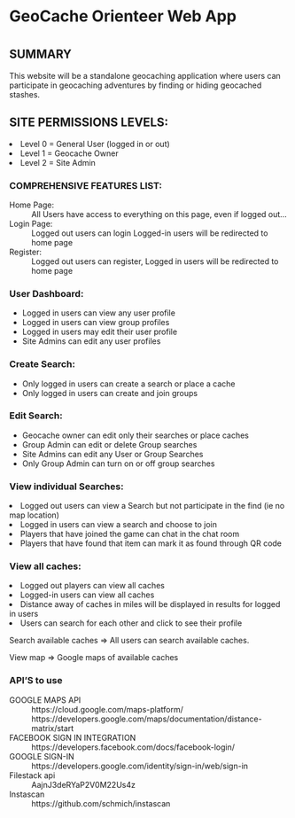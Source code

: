 <h1>GeoCache Orienteer Web App<h1/>


<h2>SUMMARY</h2>
<p>This website will be a standalone geocaching application where users can participate in geocaching adventures by finding or hiding geocached stashes.
  </p>

<h2>SITE PERMISSIONS LEVELS:</h2
<ol>
<li> Level 0 = General User (logged in or out)
<li> Level 1 = Geocache Owner
<li> Level 2 = Site Admin
</ol>  

<h3>COMPREHENSIVE FEATURES LIST:</h3>
<dl>
  <dt>Home Page:</dt>
  <dd>All Users have access to everything on this page, even if logged out…</dd>
  <dt>Login Page:</dt>
<dd>Logged out users can login
  Logged-in users will be redirected to home page</dd>
  <dt>Register:</dt>
<dd>Logged out users can register,
  Logged in users will be redirected to home page</dd>
</dl>

<h3>User Dashboard:</h3>
<ul>
  <li>Logged in users can view any user profile</li>
<li>Logged in users can view group profiles</li>
<li>Logged in users may edit their user profile</li>
<li>Site Admins can edit any user profiles</li>
  </ul>
  
<h3>Create Search:</h3>
<ul>
<li>Only logged in users can create a search or place a cache</li>
<li>Only logged in users can create and join groups</li>
  </ul>
  
<h3>Edit Search:</h3>

<ul>
<li>Geocache owner can edit only their searches or place caches</li>
<li>Group Admin can edit or delete Group searches</li>
<li>Site Admins can edit any User or Group Searches</li>
<li>Only Group Admin can turn on or off group searches</li>
</ul>

<h3>View individual Searches:</h3>
<li>Logged out users can view a Search but not participate in the find (ie no map location)</li>
<li>Logged in users can view a search and choose to join</li>
<li>Players that have joined the game can chat in the chat room</li>
<li>Players that have found that item can mark it as found through QR code</li>


<h3>View all caches:</h3>
<li>Logged out players can view all caches</li>
<li>Logged-in users can view all caches</li>
<li>Distance away of caches in miles will be displayed in results for logged in users</li>
<li>Users can search for each other and click to see their profile</li>
</ul>

Search available caches => All users can search available caches.

View map => Google maps of available caches



<h3>API’S to use </h3>

<dl>
  <dt>GOOGLE MAPS API</dt>
<dd>
https://cloud.google.com/maps-platform/
https://developers.google.com/maps/documentation/distance-matrix/start</dd>


<dt>FACEBOOK SIGN IN INTEGRATION</dt>

<dd>https://developers.facebook.com/docs/facebook-login/</dd>


<dt>GOOGLE SIGN-IN</dt>
<dd>https://developers.google.com/identity/sign-in/web/sign-in</dd>


<dt>Filestack api</dt>
<dd>AajnJ3deRYaP2V0M22Us4z</dd>

<dt>Instascan</dt>
<dd>https://github.com/schmich/instascan</dd>

</dl>








